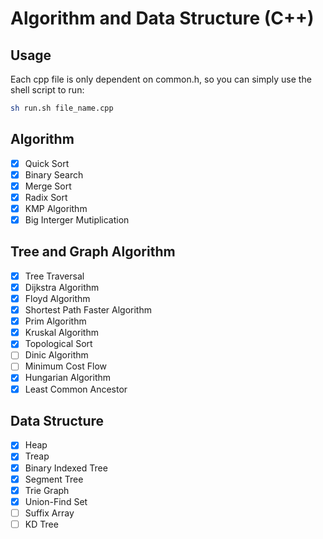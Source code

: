 # Algorithm and Data Structure (C++)
## Usage
Each cpp file is only dependent on common.h, so you can simply use the shell script to run:
``` bash
sh run.sh file_name.cpp
```

## Algorithm
- [x] Quick Sort
- [x] Binary Search
- [x] Merge Sort
- [x] Radix Sort
- [x] KMP Algorithm
- [x] Big Interger Mutiplication

## Tree and Graph Algorithm
- [x] Tree Traversal
- [x] Dijkstra Algorithm
- [x] Floyd Algorithm
- [x] Shortest Path Faster Algorithm
- [x] Prim Algorithm
- [x] Kruskal Algorithm
- [x] Topological Sort
- [ ] Dinic Algorithm
- [ ] Minimum Cost Flow
- [x] Hungarian Algorithm
- [x] Least Common Ancestor

## Data Structure
- [x] Heap
- [x] Treap
- [x] Binary Indexed Tree
- [x] Segment Tree
- [x] Trie Graph
- [x] Union-Find Set
- [ ] Suffix Array
- [ ] KD Tree
